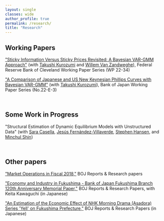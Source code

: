 ```yaml
---
layout: single
classes: wide
author_profile: true
permalink: /research/
title: "Research"
---
```


## Working Papers
<!-- "Gelfand and Dey’s Modified Harmonic Mean Estimator of Marginal Data Densities: A Reappraisal and Extension" (The slides are here) -->

<a href = 'https://www.clevelandfed.org/publications/working-paper/2022/wp-2234-sticky-information-versus-sticky-prices-revisited' target="blank">"Sticky Information Versus Sticky Prices Revisited: A Bayesian VAR-GMM Approach"</a>
(with <a href = "https://ideas.repec.org/e/pku88.html" target = "blank">Takushi Kurozumi</a> and <a href = "https://www.clevelandfed.org/people/profiles/v/van-zandweghe-willem" target="blank">Willem Van Zandweghe</a>), Federal Reserve Bank of Cleveland Working Paper Series (WP 22-34)

<a href="https://www.boj.or.jp/en/research/wps_rev/wps_2022/wp22e03.htm" target="_blank">"A Comparison of Japanese and US New Keynesian Phillips Curves with Bayesian VAR-GMM"</a> (with <a href = "https://ideas.repec.org/e/pku88.html" target = "blank">Takushi Kurozumi</a>), Bank of Japan Working Paper Series (No.22-E-3)

<br/>

## Some Work in Progress

<!-- "Fiscal adjustments and optimal monetary policy in HANK" (Draft coming soon) -->

<!-- "Simulation Pseudo-Bias Robust Modified Harmonic Mean Estimator for Marginal Data Densities and Its Extension" (Draft coming soon) -->

"Structural Estimation of Dynamic Equilibrium Models with Unstructured Data"
(with <a href="https://www.saracasella.com/" target="blank">Sara Casella</a>,
<a href="https://www.sas.upenn.edu/~jesusfv/" target="blank">Jesús Fernández-Villaverde</a>,
<a href="https://sekhansen.github.io/" target="blank">Stephen Hansen</a>, and
<a href="https://mcmcs.github.io/" target="blank">Minchul Shin</a>)

<br/>

## Other papers
<a href="https://www.boj.or.jp/en/research/brp/mor/data/mor190719.pdf" target = "blank">"Market Operations in Fiscal 2018,"</a> BOJ Reports & Research papers

<a href="https://www3.boj.or.jp/fukushima/kouhyo/120report.pdf" target="_blank">"Economy and Industry in Fukushima - Bank of Japan Fukushima Branch 120th Anniversary Memorial Paper,"</a> BOJ Reports & Research Papers, with Keita Kawaguchi (in Japanese)

<a href="https://www3.boj.or.jp/fukushima/kouhyo/yellreport.pdf" target="_blank">"An Estimation of the Economic Effect of NHK Morning Drama (Asadora) Series 'Yell' on Fukushima Prefecture,"</a> BOJ Reports & Research Papers (in Japanese)

